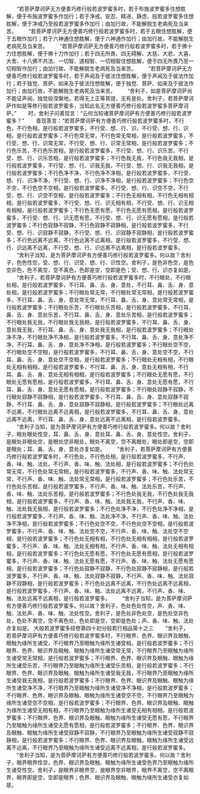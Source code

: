 <!-- { "loadSidebar": true } -->
　　“若菩萨摩诃萨无方便善巧修行般若波罗蜜多时，若于布施波罗蜜多住想胜解，便于布施波罗蜜多作加行；若于净戒、安忍、精进、静虑、般若波罗蜜多住想胜解，便于净戒乃至般若波罗蜜多作加行；由加行故，不能解脱生老病死及当来苦。
　　“若菩萨摩诃萨无方便善巧修行般若波罗蜜多时，若于五眼住想胜解，便于五眼作加行；若于六神通住想胜解，便于六神通作加行；由加行故，不能解脱生老病死及当来苦。
　　“若菩萨摩诃萨无方便善巧修行般若波罗蜜多时，若于佛十力住想胜解，便于佛十力作加行；若于四无所畏、四无碍解、大慈、大悲、大喜、大舍、十八佛不共法、一切智、道相智、一切相智住想胜解，便于四无所畏乃至一切相智作加行；由加行故，不能解脱生老病死及当来苦。
　　“若菩萨摩诃萨无方便善巧修行般若波罗蜜多时，若于声闻及于彼法住想胜解，便于声闻及于彼法作加行；若于独觉、菩萨、如来及于彼法住想胜解，便于独觉、菩萨、如来及于彼法作加行；由加行故，不能解脱生老病死及当来苦。
　　“舍利子，如是菩萨摩诃萨尚不能证声闻、独觉般涅槃地，若得无上正等菩提，无有是处。舍利子，若菩萨摩诃萨作如是等修行般若波罗蜜多，当知此名无方便善巧修行般若波罗蜜多菩萨摩诃萨。”
　　时，舍利子问善现言：“云何当知诸菩萨摩诃萨有方便善巧修行般若波罗蜜多？”
　　善现答言：“若菩萨摩诃萨有方便善巧修行般若波罗蜜多时，不行色，不行色相，是行般若波罗蜜多，不行受、想、行、识，不行受、想、行、识相，是行般若波罗蜜多；不行色常无常，不行色常无常相，是行般若波罗蜜多，不行受、想、行、识常无常，不行受、想、行、识常无常相，是行般若波罗蜜多；不行色乐苦，不行色乐苦相，是行般若波罗蜜多，不行受、想、行、识乐苦，不行受、想、行、识乐苦相，是行般若波罗蜜多；不行色我无我，不行色我无我相，是行般若波罗蜜多，不行受、想、行、识我无我，不行受、想、行、识我无我相，是行般若波罗蜜多；不行色净不净，不行色净不净相，是行般若波罗蜜多，不行受、想、行、识净不净，不行受、想、行、识净不净相，是行般若波罗蜜多；不行色空不空，不行色空不空相，是行般若波罗蜜多，不行受、想、行、识空不空，不行受、想、行、识空不空相，是行般若波罗蜜多；不行色无相有相，不行色无相有相相，是行般若波罗蜜多，不行受、想、行、识无相有相，不行受、想、行、识无相有相相，是行般若波罗蜜多；不行色无愿有愿，不行色无愿有愿相，是行般若波罗蜜多，不行受、想、行、识无愿有愿，不行受、想、行、识无愿有愿相，是行般若波罗蜜多；不行色寂静不寂静，不行色寂静不寂静相，是行般若波罗蜜多，不行受、想、行、识寂静不寂静，不行受、想、行、识寂静不寂静相，是行般若波罗蜜多；不行色远离不远离，不行色远离不远离相，是行般若波罗蜜多，不行受、想、行、识远离不远离，不行受、想、行、识远离不远离相，是行般若波罗蜜多。
　　“舍利子当知，是为菩萨摩诃萨有方便善巧修行般若波罗蜜多。何以故？舍利子，色色性空，受、想、行、识受、想、行、识性空。舍利子，是色非色空，是色空非色，色不离空，空不离色，色即是空，空即是色；受、想、行、识亦复如是。
　　“舍利子，若菩萨摩诃萨有方便善巧修行般若波罗蜜多时，不行眼处，不行眼处相，是行般若波罗蜜多，不行耳、鼻、舌、身、意处，不行耳、鼻、舌、身、意处相，是行般若波罗蜜多；不行眼处常无常，不行眼处常无常相，是行般若波罗蜜多，不行耳、鼻、舌、身、意处常无常，不行耳、鼻、舌、身、意处常无常相，是行般若波罗蜜多；不行眼处乐苦，不行眼处乐苦相，是行般若波罗蜜多，不行耳、鼻、舌、身、意处乐苦，不行耳、鼻、舌、身、意处乐苦相，是行般若波罗蜜多；不行眼处我无我，不行眼处我无我相，是行般若波罗蜜多，不行耳、鼻、舌、身、意处我无我，不行耳、鼻、舌、身、意处我无我相，是行般若波罗蜜多；不行眼处净不净，不行眼处净不净相，是行般若波罗蜜多，不行耳、鼻、舌、身、意处净不净，不行耳、鼻、舌、身、意处净不净相，是行般若波罗蜜多；不行眼处空不空，不行眼处空不空相，是行般若波罗蜜多，不行耳、鼻、舌、身、意处空不空，不行耳、鼻、舌、身、意处空不空相，是行般若波罗蜜多；不行眼处无相有相，不行眼处无相有相相，是行般若波罗蜜多，不行耳、鼻、舌、身、意处无相有相，不行耳、鼻、舌、身、意处无相有相相，是行般若波罗蜜多；不行眼处无愿有愿，不行眼处无愿有愿相，是行般若波罗蜜多，不行耳、鼻、舌、身、意处无愿有愿，不行耳、鼻、舌、身、意处无愿有愿相，是行般若波罗蜜多；不行眼处寂静不寂静，不行眼处寂静不寂静相，是行般若波罗蜜多，不行耳、鼻、舌、身、意处寂静不寂静，不行耳、鼻、舌、身、意处寂静不寂静相，是行般若波罗蜜多；不行眼处远离不远离，不行眼处远离不远离相，是行般若波罗蜜多，不行耳、鼻、舌、身、意处远离不远离，不行耳、鼻、舌、身、意处远离不远离相，是行般若波罗蜜多。
　　“舍利子当知，是为菩萨摩诃萨有方便善巧修行般若波罗蜜多。何以故？舍利子，眼处眼处性空，耳、鼻、舌、身、意处耳、鼻、舌、身、意处性空。舍利子，是眼处非眼处空，是眼处空非眼处，眼处不离空，空不离眼处，眼处即是空，空即是眼处；耳、鼻、舌、身、意处亦复如是。
　　“舍利子，若菩萨摩诃萨有方便善巧修行般若波罗蜜多时，不行色处，不行色处相，是行般若波罗蜜多，不行声、香、味、触、法处，不行声、香、味、触、法处相，是行般若波罗蜜多；不行色处常无常，不行色处常无常相，是行般若波罗蜜多，不行声、香、味、触、法处常无常，不行声、香、味、触、法处常无常相，是行般若波罗蜜多；不行色处乐苦，不行色处乐苦相，是行般若波罗蜜多，不行声、香、味、触、法处乐苦，不行声、香、味、触、法处乐苦相，是行般若波罗蜜多；不行色处我无我，不行色处我无我相，是行般若波罗蜜多，不行声、香、味、触、法处我无我，不行声、香、味、触、法处我无我相，是行般若波罗蜜多；不行色处净不净，不行色处净不净相，是行般若波罗蜜多，不行声、香、味、触、法处净不净，不行声、香、味、触、法处净不净相，是行般若波罗蜜多；不行色处空不空，不行色处空不空相，是行般若波罗蜜多，不行声、香、味、触、法处空不空，不行声、香、味、触、法处空不空相，是行般若波罗蜜多；不行色处无相有相，不行色处无相有相相，是行般若波罗蜜多，不行声、香、味、触、法处无相有相，不行声、香、味、触、法处无相有相相，是行般若波罗蜜多；不行色处无愿有愿，不行色处无愿有愿相，是行般若波罗蜜多，不行声、香、味、触、法处无愿有愿，不行声、香、味、触、法处无愿有愿相，是行般若波罗蜜多；不行色处寂静不寂静，不行色处寂静不寂静相，是行般若波罗蜜多，不行声、香、味、触、法处寂静不寂静，不行声、香、味、触、法处寂静不寂静相，是行般若波罗蜜多；不行色处远离不远离，不行色处远离不远离相，是行般若波罗蜜多，不行声、香、味、触、法处远离不远离，不行声、香、味、触、法处远离不远离相，是行般若波罗蜜多。
　　“舍利子当知，是为菩萨摩诃萨有方便善巧修行般若波罗蜜多。何以故？舍利子，色处色处性空，声、香、味、触、法处声、香、味、触、法处性空。舍利子，是色处非色处空，是色处空非色处，色处不离空，空不离色处，色处即是空，空即是色处；声、香、味、触、法处亦复如是。
大般若波罗蜜多经卷第四十初分般若行相品第十之三
　　“舍利子，若菩萨摩诃萨有方便善巧修行般若波罗蜜多时，不行眼界、色界、眼识界及眼触、眼触为缘所生诸受，不行眼界乃至眼触为缘所生诸受相，是行般若波罗蜜多；不行眼界、色界、眼识界及眼触、眼触为缘所生诸受常无常，不行眼界乃至眼触为缘所生诸受常无常相，是行般若波罗蜜多；不行眼界、色界、眼识界及眼触、眼触为缘所生诸受乐苦，不行眼界乃至眼触为缘所生诸受乐苦相，是行般若波罗蜜多；不行眼界、色界、眼识界及眼触、眼触为缘所生诸受我无我，不行眼界乃至眼触为缘所生诸受我无我相，是行般若波罗蜜多；不行眼界、色界、眼识界及眼触、眼触为缘所生诸受净不净，不行眼界乃至眼触为缘所生诸受净不净相，是行般若波罗蜜多；不行眼界、色界、眼识界及眼触、眼触为缘所生诸受空不空，不行眼界乃至眼触为缘所生诸受空不空相，是行般若波罗蜜多；不行眼界、色界、眼识界及眼触、眼触为缘所生诸受无相有相，不行眼界乃至眼触为缘所生诸受无相有相相，是行般若波罗蜜多；不行眼界、色界、眼识界及眼触、眼触为缘所生诸受无愿有愿，不行眼界乃至眼触为缘所生诸受无愿有愿相，是行般若波罗蜜多；不行眼界、色界、眼识界及眼触、眼触为缘所生诸受寂静不寂静，不行眼界乃至眼触为缘所生诸受寂静不寂静相，是行般若波罗蜜多；不行眼界、色界、眼识界及眼触、眼触为缘所生诸受远离不远离，不行眼界乃至眼触为缘所生诸受远离不远离相，是行般若波罗蜜多。
　　“舍利子当知，是为菩萨摩诃萨有方便善巧修行般若波罗蜜多。何以故？舍利子，眼界眼界性空，色界、眼识界及眼触、眼触为缘所生诸受色界乃至眼触为缘所生诸受性空。舍利子，是眼界非眼界空，是眼界空非眼界，眼界不离空，空不离眼界，眼界即是空，空即是眼界；色界、眼识界及眼触、眼触为缘所生诸受亦复如是。
